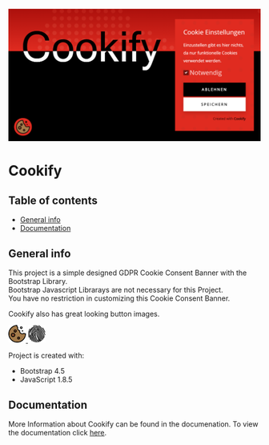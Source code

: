 <p align="center"><img src="/img/socialcard.png" alt="Social Card of Cookify"></p>

# Cookify

## Table of contents
* [General info](#general-info)
* [Documentation](#documentation)

## General info
This project is a simple designed GDPR Cookie Consent Banner with the Bootstrap Library.\
Bootstrap Javascript Librarays are not necessary for this Project.\
You have no restriction in customizing this Cookie Consent Banner.

Cookify also has great looking button images.

<ins>
   <img width="35" height="35" src="/img/cookie.svg" alt="Cookie">
   <img width="35" height="35" src="/img/fingerprint.svg" alt="Cookie">
</ins>

Project is created with:
* Bootstrap 4.5
* JavaScript 1.8.5

## Documentation
More Information about Cookify can be found in the documenation.
To view the documentation click [here](/wiki).
